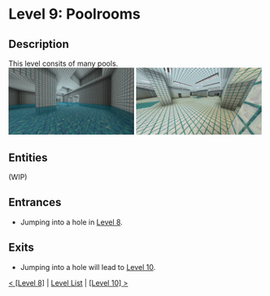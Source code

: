 # Level 9: Poolrooms

## Description
This level consits of many pools.<br/>
<img src="./img/Level_9_0.png" width="49%" />
<img src="./img/Level_9_1.png" width="49%" />

## Entities
(WIP)

## Entrances
* Jumping into a hole in <a href="./Level_8.md">Level 8</a>.

## Exits
* Jumping into a hole will lead to <a href="./Level_10.md">Level 10</a>.

<a href="./Level_8.md">< [Level 8]</a> | <a href="./Levels.md">Level List</a> | <a href="./Level_10.md">[Level 10] ></a>